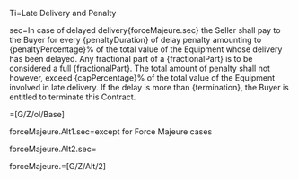 Ti=Late Delivery and Penalty

sec=In case of delayed delivery{forceMajeure.sec} the Seller shall pay to the Buyer for every {penaltyDuration} of delay penalty amounting to {penaltyPercentage}% of the total value of the Equipment whose delivery has been delayed. Any fractional part of a {fractionalPart} is to be considered a full {fractionalPart}. The total amount of penalty shall not however, exceed {capPercentage}% of the total value of the Equipment involved in late delivery. If the delay is more than {termination}, the Buyer is entitled to terminate this Contract.

=[G/Z/ol/Base]

forceMajeure.Alt1.sec=except for Force Majeure cases

forceMajeure.Alt2.sec=</i>

forceMajeure.=[G/Z/Alt/2]


